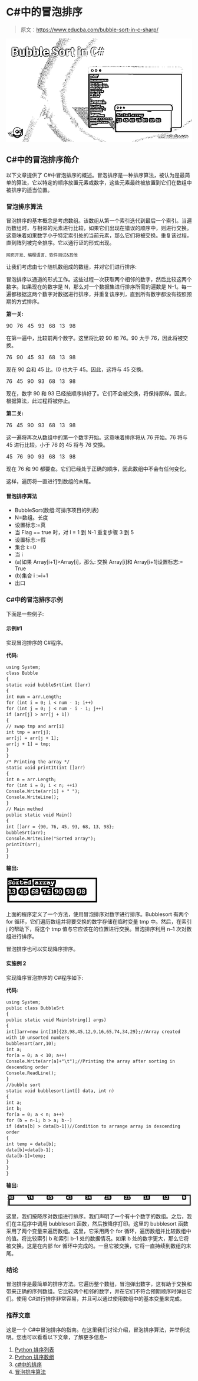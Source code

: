 # C#中的冒泡排序

> 原文：<https://www.educba.com/bubble-sort-in-c-sharp/>

![Bubble Sort in C#](img/e2d05016fb15a056eb663821dd34f2ae.png)



## C#中的冒泡排序简介

以下文章提供了 C#中冒泡排序的概述。冒泡排序是一种排序算法，被认为是最简单的算法，它以特定的顺序放置元素或数字，这些元素最终被放置到它们在数组中被排序的适当位置。

### 冒泡排序算法

冒泡排序的基本概念是考虑数组。该数组从第一个索引迭代到最后一个索引。当遍历数组时，与相邻的元素进行比较，如果它们出现在错误的顺序中，则进行交换。这意味着如果数字小于特定索引处的当前元素，那么它们将被交换。重复该过程，直到阵列被完全排序。它以通行证的形式出现。

<small>网页开发、编程语言、软件测试&其他</small>

让我们考虑由七个随机数组成的数组，并对它们进行排序:

冒泡排序以通道的形式工作。这些过程一次获取两个相邻的数字，然后比较这两个数字。如果现在的数字是 N，那么对一个数据集进行排序所需的遍数是 N–1。每一遍都根据这两个数字对数据进行排序，并重复该序列，直到所有数字都没有按照预期的方式排序。

**第一关:**

90   76   45   93   68   13   98

在第一遍中，比较前两个数字。这里将比较 90 和 76。90 大于 76，因此将被交换。

76   90   45   93   68   13   98

现在 90 会和 45 比。(0 也大于 45。因此，这将与 45 交换。

76   45   90   93   68   13   98

现在，数字 90 和 93 已经按顺序排好了。它们不会被交换，将保持原样。因此，根据算法，此过程将被停止。

**第二关:**

76   45   90   93   68   13   98

这一遍将再次从数组中的第一个数字开始。这意味着排序将从 76 开始。76 将与 45 进行比较。小于 76 的 45 将与 76 交换。

45   76   90   93   68   13   98

现在 76 和 90 都要查。它们已经处于正确的顺序，因此数组中不会有任何变化。

这样，遍历将一直进行到数组的末尾。

#### 冒泡排序算法

*   BubbleSort(数组:可排序项目的列表)
*   N=数组。长度
*   设置标志:=真
*   当 Flag == true 时，对 I = 1 到 N-1 重复步骤 3 到 5
*   设置标志:=假
*   集合 i:=0
*   当 i
*   (a)如果 Array[i+1]>Array[i]，那么:
    交换 Array[i]和 Array[i+1]设置标志:= True
*   (b)集合 i :=i+1
*   出口

### C#中的冒泡排序示例

下面是一些例子:

#### 示例#1

实现冒泡排序的 C#程序。

**代码:**

```
using System;
class Bubble
{
static void bubbleSrt(int []arr)
{
int num = arr.Length;
for (int i = 0; i < num - 1; i++)
for (int j = 0; j < num - i - 1; j++)
if (arr[j] > arr[j + 1])
{
// swap tmp and arr[i]
int tmp = arr[j];
arr[j] = arr[j + 1];
arr[j + 1] = tmp;
}
}
/* Printing the array */
static void printIt(int []arr)
{
int n = arr.Length;
for (int i = 0; i < n; ++i)
Console.Write(arr[i] + " ");
Console.WriteLine();
}
// Main method
public static void Main()
{
int []arr = {90, 76, 45, 93, 68, 13, 98};
bubbleSrt(arr);
Console.WriteLine("Sorted array");
printIt(arr);
}
}
```

**输出:**

![bubble sort in c # 1](img/99f5061093ff86b1016a6fcbe58da471.png)



上面的程序定义了一个方法，使用冒泡排序对数字进行排序。Bubblesort 有两个 for 循环，它们遍历数组并将要交换的数字存储在临时变量 tmp 中。然后，在索引 j 的帮助下，将这个 tmp 值与它应该在的位置进行交换。冒泡排序利用 n–1 次对数组进行排序。

冒泡排序也可以实现降序排序。

#### 实施例 2

实现降序冒泡排序的 C#程序如下:

**代码:**

```
using System;
public class BubbleSrt
{
public static void Main(string[] args)
{
int[]arr=new int[10]{23,98,45,12,9,16,65,74,34,29};//Array created with 10 unsorted numbers
bubblesort(arr,10);
int a;
for(a = 0; a < 10; a++)
Console.Write(arr[a]+"\t");//Printing the array after sorting in descending order
Console.ReadLine();
}
//bubble sort
static void bubblesort(int[] data, int n)
{
int a;
int b;
for(a = 0; a < n; a++)
for (b = n-1; b > a; b--)
if (data[b] > data[b-1])//Condition to arrange array in descending order
{
int temp = data[b];
data[b]=data[b-1];
data[b-1]=temp;
}
}
}
```

**输出:**

![bubble sort in c # 2](img/57d7ba4221d0df2abcbdd66dacd8768f.png)



这里，我们按降序对数组进行排序。我们声明了一个有十个数字的数组。之后，我们在主程序中调用 bubblesort 函数，然后按降序打印。这里的 bubblesort 函数采用了两个变量来遍历数组。这里，它采用两个 for 循环，遍历数组并比较数组中的值。将比较索引 b 和索引 b–1 处的数据情况。如果 b 处的数字更大，那么它将被交换。这是在内部 for 循环中完成的。一旦它被交换，它将一直持续到数组的末尾。

### 结论

冒泡排序是最简单的排序方法。它遍历整个数组，冒泡弹出数字，这有助于交换和带来正确的序列数组。它比较两个相邻的数字，并在它们不符合预期顺序时弹出它们。使用 C#进行排序非常容易，并且可以通过使用数组中的基本变量来完成。

### 推荐文章

这是一个 C#中冒泡排序的指南。在这里我们讨论介绍，冒泡排序算法，并举例说明。您也可以看看以下文章，了解更多信息–

1.  [Python 排序列表](https://www.educba.com/python-sort-list/)
2.  [Python 排序数组](https://www.educba.com/python-sort-array/)
3.  [c#中的排序](https://www.educba.com/sorting-in-c-sharp/)
4.  [冒泡排序算法](https://www.educba.com/bubble-sort-algorithm/)





